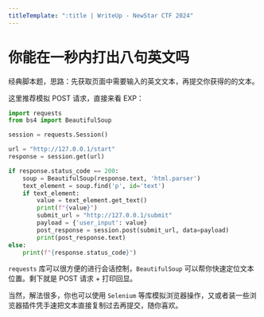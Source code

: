 ```yaml
---
titleTemplate: ":title | WriteUp - NewStar CTF 2024"
---
```


# 你能在一秒内打出八句英文吗

经典脚本题，思路：先获取页面中需要输入的英文文本，再提交你获得的的文本。

这里推荐模拟 POST 请求，直接来看 EXP：

```python
import requests
from bs4 import BeautifulSoup

session = requests.Session()

url = "http://127.0.0.1/start"
response = session.get(url)

if response.status_code == 200:
    soup = BeautifulSoup(response.text, 'html.parser')
    text_element = soup.find('p', id='text')
    if text_element:
        value = text_element.get_text()
        print(f"{value}")
        submit_url = "http://127.0.0.1/submit"
        payload = {'user_input': value}
        post_response = session.post(submit_url, data=payload)
        print(post_response.text)
else:
    print(f"{response.status_code}")
```

`requests` 库可以很方便的进行会话控制，`BeautifulSoup` 可以帮你快速定位文本位置。剩下就是 POST 请求 + 打印回显。

当然，解法很多，你也可以使用 `Selenium` 等库模拟浏览器操作，又或者装一些浏览器插件凭手速把文本直接复制过去再提交，随你喜欢。
